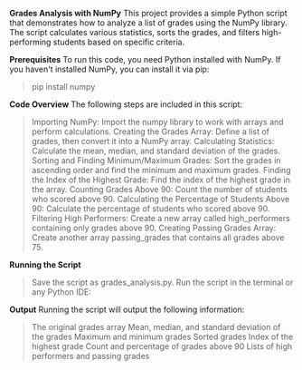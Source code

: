 **Grades Analysis with NumPy**
This project provides a simple Python script that demonstrates how to analyze a list of grades using the NumPy library. 
The script calculates various statistics, sorts the grades, and filters high-performing students based on specific criteria.

**Prerequisites**
To run this code, you need Python installed with NumPy. If you haven't installed NumPy, you can install it via pip:
> pip install numpy

**Code Overview**
The following steps are included in this script:
> Importing NumPy: Import the numpy library to work with arrays and perform calculations.
> Creating the Grades Array: Define a list of grades, then convert it into a NumPy array.
> Calculating Statistics: Calculate the mean, median, and standard deviation of the grades.
> Sorting and Finding Minimum/Maximum Grades: Sort the grades in ascending order and find the minimum and maximum grades.
> Finding the Index of the Highest Grade: Find the index of the highest grade in the array.
> Counting Grades Above 90: Count the number of students who scored above 90.
> Calculating the Percentage of Students Above 90: Calculate the percentage of students who scored above 90.
> Filtering High Performers: Create a new array called high_performers containing only grades above 90.
> Creating Passing Grades Array: Create another array passing_grades that contains all grades above 75.

**Running the Script**
> Save the script as grades_analysis.py.
> Run the script in the terminal or any Python IDE:

**Output**
Running the script will output the following information:

>The original grades array
>Mean, median, and standard deviation of the grades
>Maximum and minimum grades
>Sorted grades
>Index of the highest grade
>Count and percentage of grades above 90
>Lists of high performers and passing grades

